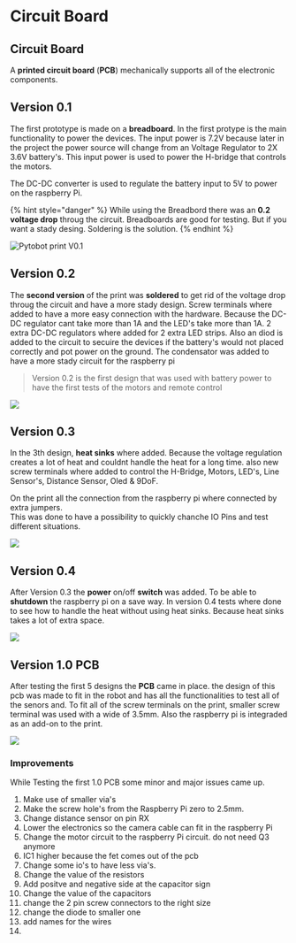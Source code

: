 # Circuit Board

## Circuit Board

A **printed circuit board** \(**PCB**\) mechanically supports all of the electronic components.

## Version 0.1

The first prototype is made on a **breadboard**. In the first protype is the main functionality to power the devices. The input power is 7.2V because later in the project the power source will change from an Voltage Regulator to 2X 3.6V battery's. This input power is used to power the H-bridge that controls the motors. 

The DC-DC converter is used to regulate the battery input to 5V to power on the raspberry Pi.

{% hint style="danger" %}
While using the Breadbord there was an **0.2 voltage drop** throug the circuit. Breadboards are good for testing. But if you want a stady desing. Soldering is the solution. 
{% endhint %}

![Pytobot print V0.1](../../.gitbook/assets/img_5078-2-copy.jpg)

## Version 0.2

The **second version** of the print was **soldered** to get rid of the voltage drop throug the circuit and have a more stady design. Screw terminals where added  to have a more easy connection with the hardware. Because the DC-DC regulator cant take more than 1A and the LED's take more than 1A. 2 extra DC-DC regulators where added for 2 extra LED strips. Also an diod is added to the circuit to secuire the devices if the battery's would not placed correctly and pot power on the ground. The condensator was added to have a more stady circuit for the raspberry pi

> Version 0.2 is the first design that was used with battery power to have the first tests of the motors and remote control



![](../../.gitbook/assets/img_3614-copy.jpg)

## Version 0.3

In the 3th design, **heat sinks** where added. Because the voltage regulation creates a lot of heat and couldnt handle the heat for a long time. also new screw terminals where added to control the H-Bridge, Motors, LED's, Line Sensor's, Distance Sensor, Oled & 9DoF. 

On the print all the connection from the raspberry pi where connected by extra jumpers.  
This was done to have a possibility to quickly chanche IO Pins and test different situations. 

![](../../.gitbook/assets/img_3612-copy.jpg)

## Version 0.4

After Version 0.3 the **power** on/off **switch** was added. To be able to **shutdown** the raspberry pi on a save way. In version 0.4 tests where done to see how to handle the heat without using heat sinks. Because heat sinks takes a lot of extra space. 

![](../../.gitbook/assets/img_3615-copy.jpg)

## Version 1.0 PCB

After testing the first 5 designs the **PCB** came in place. the design of this pcb was made to fit in the robot and has all the functionalities to test all of the senors and. To fit all of the screw terminals on the print, smaller screw terminal was used with a wide of 3.5mm. Also the raspberry pi is integraded as an add-on to the print.

![](../../.gitbook/assets/0a3b964b-c420-445c-a626-979100233cd0_1_0_1.png)

### Improvements

While Testing the first 1.0 PCB some minor and major issues came up. 

1. Make use of smaller via's
2. Make the screw hole's from the Raspberry Pi zero to 2.5mm.
3. Change distance sensor on pin RX
4. Lower the electronics so the camera cable can fit in the raspberry Pi
5. Change the motor circuit to the raspberry Pi circuit. do not need Q3 anymore
6. IC1 higher because the fet comes out of the pcb
7. Change some io's to have less via's.
8. Change the value of the resistors
9. Add positve and negative side at the capacitor sign
10. Change the value of the capacitors
11. change the 2 pin screw connectors to the right size
12. change the diode to smaller one
13. add names for the wires
14. 
